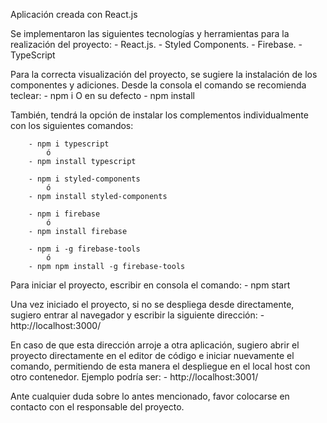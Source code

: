Aplicación creada con React.js

Se implementaron las siguientes tecnologías y herramientas para la realización del proyecto:
        - React.js.
        - Styled Components.
        - Firebase.
        - TypeScript
        

Para la correcta visualización del proyecto, se sugiere la instalación de los componentes y adiciones. Desde la consola el comando se recomienda teclear:
        - npm i
    O en su defecto
        - npm install


También, tendrá la opción de instalar los complementos individualmente con los siguientes comandos:

        - npm i typescript
            ó
        - npm install typescript

        - npm i styled-components
            ó
        - npm install styled-components

        - npm i firebase
            ó
        - npm install firebase

        - npm i -g firebase-tools
            ó
        - npm npm install -g firebase-tools


Para iniciar el proyecto, escribir en consola el comando:
        - npm start

Una vez iniciado el proyecto, si no se despliega desde directamente, sugiero entrar al navegador y escribir la siguiente dirección:
        - http://localhost:3000/

En caso de que esta dirección arroje a otra aplicación, sugiero abrir el proyecto directamente en el editor de código e iniciar nuevamente el comando, permitiendo de esta manera el despliegue en el local host con otro contenedor. Ejemplo podría ser:
        - http://localhost:3001/


Ante cualquier duda sobre lo antes mencionado, favor colocarse en contacto con el responsable del proyecto.